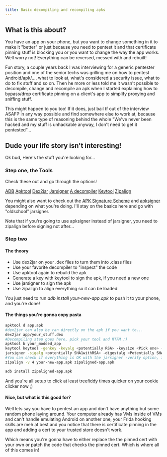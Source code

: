 ```yaml
---
title: Basic decompiling and recompiling apks
---
```


## What is this about?
You have an app on your phone, but you want to change something in it to make it "better" or just because you need to pentest it and that certificate pinning stuff is blocking you or you want to change the way the app works. Well worry not! Everything can be reversed, messed with and rebuilt!

Fun story, a couple years back I was interviewing for a generic pentester position and one of the senior techs was grilling me on how to pentest Android/apk/..., what to look at, what's considered a security issue, what to do to fix stuff and so on. Then he more or less told me it wasn't possible to decompile, change and recompile an apk when I started explaining how to bypass/drop certificate pinning on a client's app to simplify proxying and sniffing stuff. 

This might happen to you too! If it does, just bail tf out of the interview ASAFP in any way possible and find somewhere else to work at, because this is the same type of reasoning behind the whole "We've never been hacked and my stuff is unhackable anyway, I don't need to get it pentested"...


## Dude your life story isn't interesting!
Ok bud, Here's the stuff you're looking for...

### Step one, the Tools
Check these out and go through the options!

[ADB](https://developer.android.com/studio/command-line/adb)
[Apktool](https://github.com/iBotPeaches/Apktool)
[Dex2jar](https://github.com/pxb1988/dex2jar)
[Jarsigner](https://openjdk.java.net/tools/index.html)
[A decompiler](http://www.javadecompilers.com/)
[Keytool](https://openjdk.java.net/tools/index.html)
[Zipalign](https://developer.android.com/studio/command-line/zipalign)

You might also want to check out the [APK Signature Scheme](https://source.android.com/security/apksigning) and [apksigner](https://developer.android.com/studio/command-line/apksigner.html) depending on what you're doing. I'll stay on the basics here and go with "oldschool" jarsigner.

Note that if you're going to use apksigner instead of jarsigner, you need to zipalign before signing not after...

### Step two

#### The theory
* Use dex2jar on your .dex files to turn them into .class files
* Use your favorite decompiler to "inspect" the code
* Use apktool again to rebuild the apk
* Generate a key with keytool to sign the apk, if you need a new one
* Use jarsigner to sign the apk
* Use zipalign to align everything so it can be loaded

You just need to run *adb install your-new-app.apk* to push it to your phone, and you're done! 


#### The things you're gonna copy pasta
```bash
apktool d app.apk
#dex2jar can also be ran directly on the apk if you want to...
dex2jar app/your_stuff.dex
#Decompiling step goes here, pick your tool and RTFM ;)
apktool b your_modded_app
keytool keytool -genkey -keyalg <potentially RSA> -keysize <Pick one> -alias <your alias> -keystore <your keystore>
jarsigner -sigalg <potentially SHA1withRSA> -digestalg <Potentially SHA1> -keystore <your keystore> your-new-app.apk <your alias>
#You can check if everything is OK with the jarsigner -verify option, if you need/want to
zipalign -v 4 your-new-app.apk zipaligned-app.apk

adb install zipaligned-app.apk
```
And you're all setup to click at least treefiddy times quicker on your cookie clicker now ;)


#### Nice, but what is this good for?
Well lets say you have to pentest an app and don't have anything but some random phone laying around. Your computer already has VMs inside of VMs and can't handle emulating Android on another one, your Frida hooking skills are meh at best and you notice that there is certificate pinning in the app and adding a cert to your trusted store doesn't work.

Which means you're gonna have to either replace the the pinned cert with your own or patch the code that checks the pinned cert. Which is where all of this comes in!